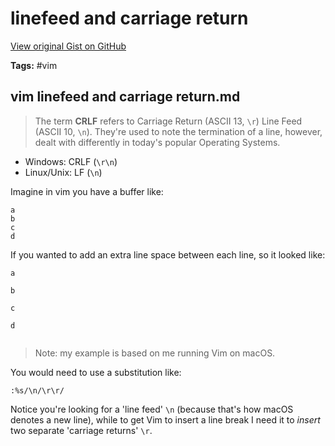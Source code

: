 # linefeed and carriage return 

[View original Gist on GitHub](https://gist.github.com/Integralist/8a2aaf1d8b1706a10049c52c15d305f0)

**Tags:** #vim

## vim linefeed and carriage return.md

> The term **CRLF** refers to Carriage Return (ASCII 13, `\r`) Line Feed (ASCII 10, `\n`). They're used to note the termination of a line, however, dealt with differently in today's popular Operating Systems.

- Windows: CRLF (`\r\n`)
- Linux/Unix: LF (`\n`)

Imagine in vim you have a buffer like:

```
a
b
c
d
```

If you wanted to add an extra line space between each line, so it looked like:

```
a

b

c

d


```

> Note: my example is based on me running Vim on macOS.

You would need to use a substitution like:

```viml
:%s/\n/\r\r/
```

Notice you're looking for a 'line feed' `\n` (because that's how macOS denotes a new line), while to get Vim to insert a line break I need it to _insert_ two separate 'carriage returns' `\r`.

